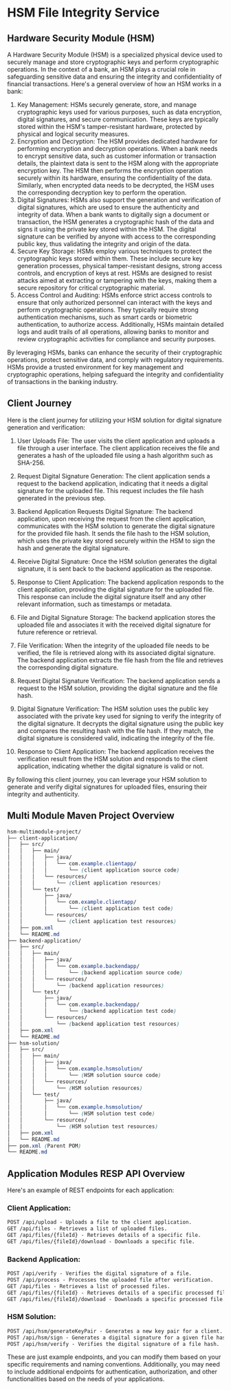 # HSM File Integrity Service

## Hardware Security Module (HSM)
A Hardware Security Module (HSM) is a specialized physical device used to securely manage and store cryptographic keys and perform cryptographic operations. In the context of a bank, an HSM plays a crucial role in safeguarding sensitive data and ensuring the integrity and confidentiality of financial transactions. Here's a general overview of how an HSM works in a bank:

1. Key Management: HSMs securely generate, store, and manage cryptographic keys used for various purposes, such as data encryption, digital signatures, and secure communication. These keys are typically stored within the HSM's tamper-resistant hardware, protected by physical and logical security measures. 
2. Encryption and Decryption: The HSM provides dedicated hardware for performing encryption and decryption operations. When a bank needs to encrypt sensitive data, such as customer information or transaction details, the plaintext data is sent to the HSM along with the appropriate encryption key. The HSM then performs the encryption operation securely within its hardware, ensuring the confidentiality of the data. Similarly, when encrypted data needs to be decrypted, the HSM uses the corresponding decryption key to perform the operation. 
3. Digital Signatures: HSMs also support the generation and verification of digital signatures, which are used to ensure the authenticity and integrity of data. When a bank wants to digitally sign a document or transaction, the HSM generates a cryptographic hash of the data and signs it using the private key stored within the HSM. The digital signature can be verified by anyone with access to the corresponding public key, thus validating the integrity and origin of the data. 
4. Secure Key Storage: HSMs employ various techniques to protect the cryptographic keys stored within them. These include secure key generation processes, physical tamper-resistant designs, strong access controls, and encryption of keys at rest. HSMs are designed to resist attacks aimed at extracting or tampering with the keys, making them a secure repository for critical cryptographic material. 
5. Access Control and Auditing: HSMs enforce strict access controls to ensure that only authorized personnel can interact with the keys and perform cryptographic operations. They typically require strong authentication mechanisms, such as smart cards or biometric authentication, to authorize access. Additionally, HSMs maintain detailed logs and audit trails of all operations, allowing banks to monitor and review cryptographic activities for compliance and security purposes.

By leveraging HSMs, banks can enhance the security of their cryptographic operations, protect sensitive data, and comply with regulatory requirements. HSMs provide a trusted environment for key management and cryptographic operations, helping safeguard the integrity and confidentiality of transactions in the banking industry.

## Client Journey
Here is the client journey for utilizing your HSM solution for digital signature generation and verification:

1. User Uploads File: The user visits the client application and uploads a file through a user interface. The client application receives the file and generates a hash of the uploaded file using a hash algorithm such as SHA-256.

2. Request Digital Signature Generation: The client application sends a request to the backend application, indicating that it needs a digital signature for the uploaded file. This request includes the file hash generated in the previous step.

3. Backend Application Requests Digital Signature: The backend application, upon receiving the request from the client application, communicates with the HSM solution to generate the digital signature for the provided file hash. It sends the file hash to the HSM solution, which uses the private key stored securely within the HSM to sign the hash and generate the digital signature.

4. Receive Digital Signature: Once the HSM solution generates the digital signature, it is sent back to the backend application as the response.

5. Response to Client Application: The backend application responds to the client application, providing the digital signature for the uploaded file. This response can include the digital signature itself and any other relevant information, such as timestamps or metadata.

6. File and Digital Signature Storage: The backend application stores the uploaded file and associates it with the received digital signature for future reference or retrieval.

7. File Verification: When the integrity of the uploaded file needs to be verified, the file is retrieved along with its associated digital signature. The backend application extracts the file hash from the file and retrieves the corresponding digital signature.

8. Request Digital Signature Verification: The backend application sends a request to the HSM solution, providing the digital signature and the file hash.

9. Digital Signature Verification: The HSM solution uses the public key associated with the private key used for signing to verify the integrity of the digital signature. It decrypts the digital signature using the public key and compares the resulting hash with the file hash. If they match, the digital signature is considered valid, indicating the integrity of the file.

10. Response to Client Application: The backend application receives the verification result from the HSM solution and responds to the client application, indicating whether the digital signature is valid or not.

By following this client journey, you can leverage your HSM solution to generate and verify digital signatures for uploaded files, ensuring their integrity and authenticity.

## Multi Module Maven Project Overview
```css
hsm-multimodule-project/
├── client-application/
│   ├── src/
│   │   ├── main/
│   │   │   ├── java/
│   │   │   │   └── com.example.clientapp/
│   │   │   │       └── (client application source code)
│   │   │   └── resources/
│   │   │       └── (client application resources)
│   │   └── test/
│   │       ├── java/
│   │       │   └── com.example.clientapp/
│   │       │       └── (client application test code)
│   │       └── resources/
│   │           └── (client application test resources)
│   ├── pom.xml
│   └── README.md
├── backend-application/
│   ├── src/
│   │   ├── main/
│   │   │   ├── java/
│   │   │   │   └── com.example.backendapp/
│   │   │   │       └── (backend application source code)
│   │   │   └── resources/
│   │   │       └── (backend application resources)
│   │   └── test/
│   │       ├── java/
│   │       │   └── com.example.backendapp/
│   │       │       └── (backend application test code)
│   │       └── resources/
│   │           └── (backend application test resources)
│   ├── pom.xml
│   └── README.md
├── hsm-solution/
│   ├── src/
│   │   ├── main/
│   │   │   ├── java/
│   │   │   │   └── com.example.hsmsolution/
│   │   │   │       └── (HSM solution source code)
│   │   │   └── resources/
│   │   │       └── (HSM solution resources)
│   │   └── test/
│   │       ├── java/
│   │       │   └── com.example.hsmsolution/
│   │       │       └── (HSM solution test code)
│   │       └── resources/
│   │           └── (HSM solution test resources)
│   ├── pom.xml
│   └── README.md
├── pom.xml (Parent POM)
└── README.md

```

## Application Modules RESP API Overview
Here's an example of REST endpoints for each application:

### Client Application:
```css
POST /api/upload - Uploads a file to the client application.
GET /api/files - Retrieves a list of uploaded files.
GET /api/files/{fileId} - Retrieves details of a specific file.
GET /api/files/{fileId}/download - Downloads a specific file.
```

### Backend Application:
```css
POST /api/verify - Verifies the digital signature of a file.
POST /api/process - Processes the uploaded file after verification.
GET /api/files - Retrieves a list of processed files.
GET /api/files/{fileId} - Retrieves details of a specific processed file.
GET /api/files/{fileId}/download - Downloads a specific processed file.
```
### HSM Solution:
```css
POST /api/hsm/generateKeyPair - Generates a new key pair for a client.
POST /api/hsm/sign - Generates a digital signature for a given file hash.
POST /api/hsm/verify - Verifies the digital signature of a file hash.
```
These are just example endpoints, and you can modify them based on your specific requirements and naming conventions. Additionally, you may need to include additional endpoints for authentication, authorization, and other functionalities based on the needs of your applications.